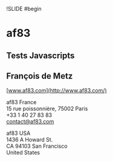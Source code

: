 !SLIDE #begin
# af83 #
## Tests Javascripts ##
## François de Metz ##

[www.af83.com](http://www.af83.com/)

af83 France  
15 rue poissonnière, 75002 Paris  
+33 1 40 27 83 83  
contact@af83.com

af83 USA  
1436 A Howard St.   
CA 94103 San Francisco  
United States
